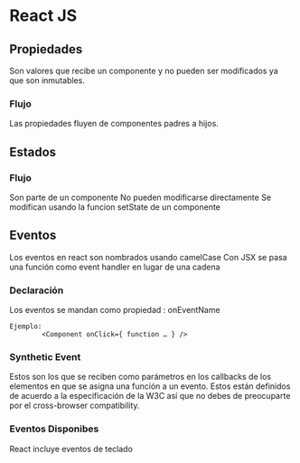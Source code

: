 # React JS

## Propiedades
Son valores que recibe un componente y no pueden ser modificados ya que son inmutables.

### Flujo
Las propiedades fluyen de componentes padres a hijos.

## Estados

### Flujo
Son parte de un componente
No pueden modificarse directamente
Se  modifican usando la funcion setState de un componente

## Eventos
Los eventos en react son nombrados usando camelCase
Con JSX se pasa una función como event handler en lugar de una cadena

### Declaración
Los eventos se mandan como propiedad : onEventName

    Ejemplo:
            <Component onClick={ function … } />

### Synthetic Event
Estos son los que se reciben como parámetros en los callbacks de los elementos en que se asigna una función a un evento.
Estos están definidos de acuerdo a la especificación de la W3C así que no debes de preocuparte por el cross-browser compatibility.

### Eventos Disponibes
React incluye eventos de teclado